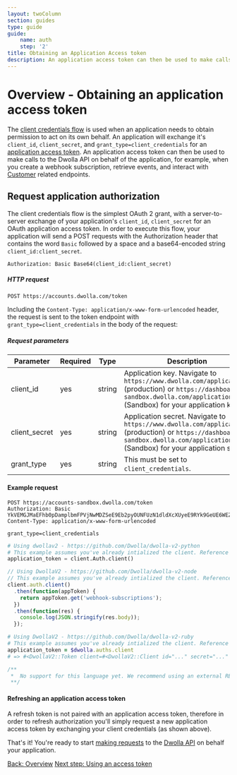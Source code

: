 ```yaml
---
layout: twoColumn
section: guides
type: guide
guide:
    name: auth
    step: '2'
title: Obtaining an Application Access token
description: An application access token can then be used to make calls to the Dwolla API on behalf of the application.
---
```


# Overview - Obtaining an application access token

The [client credentials flow](https://tools.ietf.org/html/rfc6749#section-4.1) is used when an application needs to obtain permission to act on its own behalf. An application will exchange it's `client_id`, `client_secret`, and `grant_type=client_credentials` for an [application access token](https://docs.dwolla.com/#application-access-token). An application access token can then be used to make calls to the Dwolla API on behalf of the application, for example, when you create a webhook subscription, retrieve events, and interact with [Customer](https://docs.dwolla.com/#customers) related endpoints.

## Request application authorization
The client credentials flow is the simplest OAuth 2 grant, with a server-to-server exchange of your application's `client_id`, `client_secret` for an OAuth application access token. In order to execute this flow, your application will send a POST requests with the Authorization header that contains the word `Basic` followed by a space and a base64-encoded string `client_id:client_secret`.

`Authorization: Basic Base64(client_id:client_secret)`

##### HTTP request
`POST https://accounts.dwolla.com/token`

Including the `Content-Type: application/x-www-form-urlencoded` header, the request is sent to the token endpoint with `grant_type=client_credentials` in the body of the request:

##### Request parameters
| Parameter | Required | Type | Description |
|-----------|----------|----------------|-------------|
| client_id | yes | string | Application key. Navigate to `https://www.dwolla.com/applications` (production) or `https://dashboard-sandbox.dwolla.com/applications` (Sandbox) for your application key |
| client_secret | yes | string | Application secret. Navigate to `https://www.dwolla.com/applications` (production) or `https://dashboard-sandbox.dwolla.com/applications` (Sandbox) for your application secret. |
| grant_type | yes | string | This must be set to `client_credentials`. |

#### Example request

```raw
POST https://accounts-sandbox.dwolla.com/token
Authorization: Basic YkVEMGJMaEFhb0pDamplbmFPVjNwMDZSeE9Eb2pyOUNFUzN1dldXcXUyeE9RYk9GeUE6WEZ0bmJIbXR3dXEwNVI1Yk91WmVOWHlqcW9RelNSc21zUU5qelFOZUFZUlRIbmhHRGw=
Content-Type: application/x-www-form-urlencoded

grant_type=client_credentials
```

```python
# Using dwollav2 - https://github.com/Dwolla/dwolla-v2-python
# This example assumes you've already intialized the client. Reference the SDKs page for more information: https://developers.dwolla.com/pages/sdks.html
application_token = client.Auth.client()
```

```javascript
// Using DwollaV2 - https://github.com/Dwolla/dwolla-v2-node
// This example assumes you've already intialized the client. Reference the SDKs page for more information: https://developers.dwolla.com/pages/sdks.html
client.auth.client()
  .then(function(appToken) {
    return appToken.get('webhook-subscriptions');
  })
  .then(function(res) {
    console.log(JSON.stringify(res.body));
  });
```

```ruby
# Using DwollaV2 - https://github.com/Dwolla/dwolla-v2-ruby
# This example assumes you've already intialized the client. Reference the SDKs page for more information: https://developers.dwolla.com/pages/sdks.html
application_token = $dwolla.auths.client
# => #<DwollaV2::Token client=#<DwollaV2::Client id="..." secret="..." environment=:sandbox> access_token="..." expires_in=3600 scope="...">
```

```php
/**
 *  No support for this language yet. We recommend using an external REST client for making OAuth requests.
 **/
```

#### Refreshing an application access token
A refresh token is not paired with an application access token, therefore in order to refresh authorization you'll simply request a new application access token by exchanging your client credentials (as shown above).

That's it! You're ready to start [making requests](/guides/auth/using-an-access-token.html) to the [Dwolla API](https://docs.dwolla.com/) on behalf your application.

<nav class="pager-nav">
    <a href="./">Back: Overview</a>
    <a href="using-an-access-token.html">Next step: Using an access token</a>
</nav>

